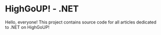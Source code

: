 # HighGoUP! - .NET

Hello, everyone!
This project contains source code for all articles dedicated to .NET on HighGoUP!